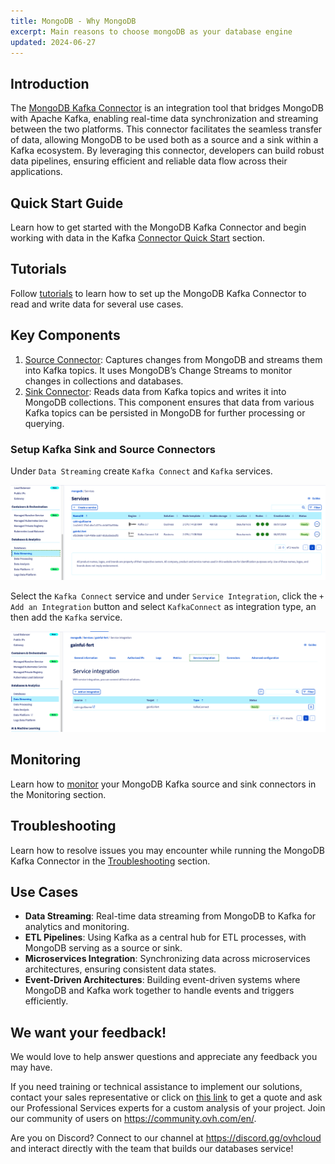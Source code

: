 ```yaml
---
title: MongoDB - Why MongoDB
excerpt: Main reasons to choose mongoDB as your database engine
updated: 2024-06-27
---
```


## Introduction
The [MongoDB Kafka Connector](https://www.mongodb.com/docs/kafka-connector/current/#mongodb-kafka-connector) is an integration tool that bridges MongoDB with Apache Kafka, enabling real-time data synchronization and streaming between the two platforms. This connector facilitates the seamless transfer of data, allowing MongoDB to be used both as a source and a sink within a Kafka ecosystem. By leveraging this connector, developers can build robust data pipelines, ensuring efficient and reliable data flow across their applications.

## Quick Start Guide
Learn how to get started with the MongoDB Kafka Connector and begin working with data in the Kafka [Connector Quick Start](https://www.mongodb.com/docs/kafka-connector/current/quick-start/#std-label-kafka-quick-start) section.

## Tutorials
Follow [tutorials](https://www.mongodb.com/docs/kafka-connector/current/tutorials/#std-label-kafka-connector-tutorials) to learn how to set up the MongoDB Kafka Connector to read and write data for several use cases.

## Key Components
1. [Source Connector](https://www.mongodb.com/docs/kafka-connector/current/source-connector/#source-connector): Captures changes from MongoDB and streams them into Kafka topics. It uses MongoDB’s Change Streams to monitor changes in collections and databases.
2. [Sink Connector](https://www.mongodb.com/docs/kafka-connector/current/sink-connector/#std-label-kafka-sink-overview): Reads data from Kafka topics and writes it into MongoDB collections. This component ensures that data from various Kafka topics can be persisted in MongoDB for further processing or querying.

### Setup Kafka Sink and Source Connectors

Under `Data Streaming` create `Kafka Connect` and `Kafka` services.

![alt text](./images/dataStreamingKafka.png)

Select the `Kafka Connect` service and under `Service Integration`, click the `+ Add an Integration` button and select `KafkaConnect` as integration type, an then add the `Kafka` service.

![alt text](./images/KafkaConnectServiceIntegration.png)

## Monitoring
Learn how to [monitor](https://www.mongodb.com/docs/kafka-connector/current/monitoring/#std-label-kafka-monitoring) your MongoDB Kafka source and sink connectors in the Monitoring section.

## Troubleshooting
Learn how to resolve issues you may encounter while running the MongoDB Kafka Connector in the [Troubleshooting](https://www.mongodb.com/docs/kafka-connector/current/troubleshooting/#std-label-kafka-troubleshooting) section.

## Use Cases
- **Data Streaming**: Real-time data streaming from MongoDB to Kafka for analytics and monitoring.
- **ETL Pipelines**: Using Kafka as a central hub for ETL processes, with MongoDB serving as a source or sink.
- **Microservices Integration**: Synchronizing data across microservices architectures, ensuring consistent data states.
- **Event-Driven Architectures**: Building event-driven systems where MongoDB and Kafka work together to handle events and triggers efficiently.

## We want your feedback!

We would love to help answer questions and appreciate any feedback you may have.

If you need training or technical assistance to implement our solutions, contact your sales representative or click on [this link](https://www.ovhcloud.com/en-gb/professional-services/) to get a quote and ask our Professional Services experts for a custom analysis of your project. Join our community of users on <https://community.ovh.com/en/>.

Are you on Discord? Connect to our channel at <https://discord.gg/ovhcloud> and interact directly with the team that builds our databases service!
